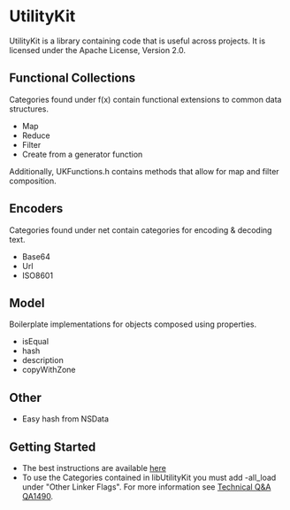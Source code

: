 # UtilityKit

UtilityKit is a library containing code that is useful across projects. It is licensed under the Apache License, Version 2.0.

## Functional Collections

Categories found under f(x) contain functional extensions to common data structures.

* Map
* Reduce
* Filter
* Create from a generator function

Additionally, UKFunctions.h contains methods that allow for map and filter composition.

## Encoders

Categories found under net contain categories for encoding & decoding text.

* Base64
* Url
* ISO8601

## Model

Boilerplate implementations for objects composed using properties.

* isEqual
* hash
* description
* copyWithZone

## Other

* Easy hash from NSData

## Getting Started

* The best instructions are available [here](http://www.amateurinmotion.com/articles/2009/02/08/creating-a-static-library-for-iphone.html)
* To use the Categories contained in libUtilityKit you must add -all_load under "Other Linker Flags". For more information see [Technical Q&A QA1490](https://developer.apple.com/library/mac/#qa/qa1490/_index.html).
